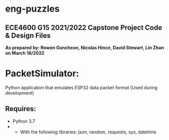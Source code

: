 # eng-puzzles
## ECE4600 G15 2021/2022 Capstone Project Code & Design Files
**As prepared by: Rowen Guncheon, Nicolas Hince, David Stewart, Lin Zhan on March 18/2022**

# PacketSimulator:
Python application that emulates ESP32 data packet format (Used during development)

## Requires:
- Python 3.7
- - With the following libraries: json, random, requests, sys, datetime
